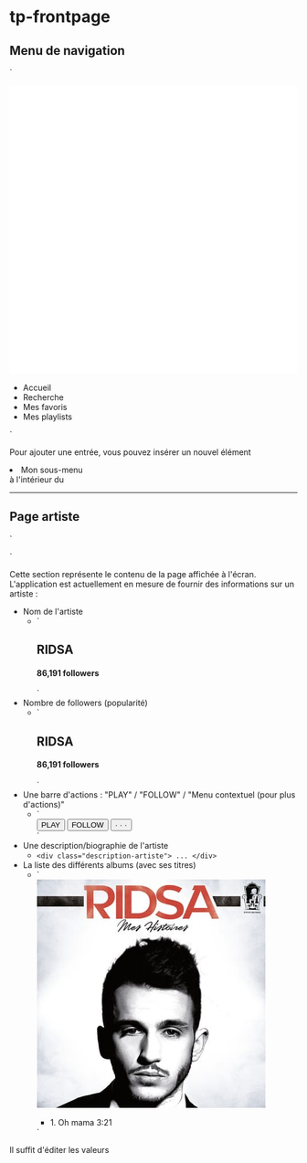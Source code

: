 # tp-frontpage


## Menu de navigation

`
<aside id="header">
  <nav>
    <img src="img/logo.png" alt="Logo musique">
    <ul>
      <li>Accueil</li>
      <li>Recherche</li>
      <li>Mes favoris</li>
      <li>Mes playlists</li>
    </ul>
  </nav>
</aside>
` 

Pour ajouter une entrée, vous pouvez insérer un nouvel élément <li>Mon sous-menu</li> à l'intérieur du <ul></ul>

-------------------------------

## Page artiste

`
<section id="main" class="conteneur">
`

Cette section représente le contenu de la page affichée à l'écran.
L'application est actuellement en mesure de fournir des informations sur un artiste :

* Nom de l'artiste
	* ` <div class="entete-artiste">
          <h2 class="nom-artiste">RIDSA</h2>
          <h4 class="followers-artiste">86,191 followers</h4>
        </div> `
* Nombre de followers (popularité)
	* ` <div class="entete-artiste">
          <h2 class="nom-artiste">RIDSA</h2>
          <h4 class="followers-artiste">86,191 followers</h4>
        </div> `
* Une barre d'actions : "PLAY" / "FOLLOW" / "Menu contextuel (pour plus d'actions)"
	* ` <div class="actions">
          <button class="btn btn-principal">PLAY</button>
          <button class="btn btn-secondaire">FOLLOW</button>
          <button class="btn btn-transparent">&middot; &middot; &middot;</button>
        </div> `
* Une description/biographie de l'artiste
	* ` <div class="description-artiste"> ... </div> `
* La liste des différents albums (avec ses titres)
	* ` <div class="album-artiste">
          <div class="pochette-album">
            <img src="img/RIDSA_pochette-album.jpg" alt="RIDSA - Mes histoires">
          </div>
          <ul class="titres-album">
            <li>
              <span class="numero-titre">1.</span>
              <span class="titre-titre">Oh mama</span>
              <span class="duree-titre">3:21</span>
            </li> 
          </ul>
      	</div>`

Il suffit d'éditer les valeurs 